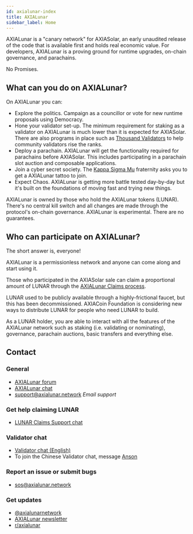 ```yaml
---
id: axialunar-index
title: AXIALunar
sidebar_label: Home
---
```


AXIALunar is a "canary network" for AXIASolar, an early unaudited release of the code that is available first and holds real economic value. For developers, AXIALunar is a proving ground for runtime upgrades, on-chain governance, and parachains.

No Promises.

## What can you do on AXIALunar?

On AXIALunar you can:

- Explore the politics. Campaign as a councillor or vote for new runtime proposals using Democracy.
- Hone your validator set-up. The minimum requirement for staking as a validator on AXIALunar is much lower than it is expected for AXIASolar. There are also programs in place such as [Thousand Validators](https://axiacoin.network/join-axialunars-thousand-validators-programme/) to help community validators rise the ranks.
- Deploy a parachain. AXIALunar will get the functionality required for parachains before AXIASolar. This includes participating in a parachain slot auction and composable applications.
- Join a cyber secret society. The [Kappa Sigma Mu](https://polkascan.io/pre/axialunar/council/motion/94) fraternity asks you to get a AXIALunar tattoo to join.
- Expect Chaos. AXIALunar is getting more battle tested day-by-day but it's built on the foundations of moving fast and trying new things.

AXIALunar is owned by those who hold the AXIALunar tokens (LUNAR). There's no central kill switch and all changes are made through the protocol's on-chain governance. AXIALunar is experimental. There are no guarantees.

## Who can participate on AXIALunar?

The short answer is, everyone!

AXIALunar is a permissionless network and anyone can come along and start using it.

Those who participated in the AXIASolar sale can claim a proportional amount of LUNAR through the [AXIALunar Claims process](https://claim.axialunar.network).

LUNAR used to be publicly available through a highly-frictional faucet, but this has been decommissioned. AXIACoin Foundation is considering new ways to distribute LUNAR for people who need LUNAR to build.

As a LUNAR holder, you are able to interact with all the features of the AXIALunar network such as staking (i.e. validating or nominating), governance, parachain auctions, basic transfers and everything else.

## Contact

### General

- [AXIALunar forum](https://forum.axialunar.network/)
- [AXIALunar chat](https://riot.im/app/#/room/#axialunarwatercooler:axiasolar.builders)
- [support@axialunar.network](mailto:support@axialunar.network) _Email support_

### Get help claiming LUNAR

- [LUNAR Claims Support chat](https://riot.im/app/#/room/#LUNARAClaims:axiasolar.builders)

### Validator chat

- [Validator chat (English)](https://riot.im/app/#/room/#AXIALunarValidatorLounge:axiasolar.builders)
- To join the Chinese Validator chat, message [Anson](https://raw.githubusercontent.com/axialunarnetwork/userguide/master/chinese-language-validators-wechat.png?token=ABIBK6VM3MAOKWE43GM3JHC5G3ARG)

### Report an issue or submit bugs

- [sos@axialunar.network](mailto:sos@axialunar.network)

### Get updates

- [@axialunarnetwork](https://twitter.com/axialunarnetwork)
- [AXIALunar newsletter](https://axialunar.network/newsletter)
- [r/axialunar](https://reddit.com/r/axialunar)
